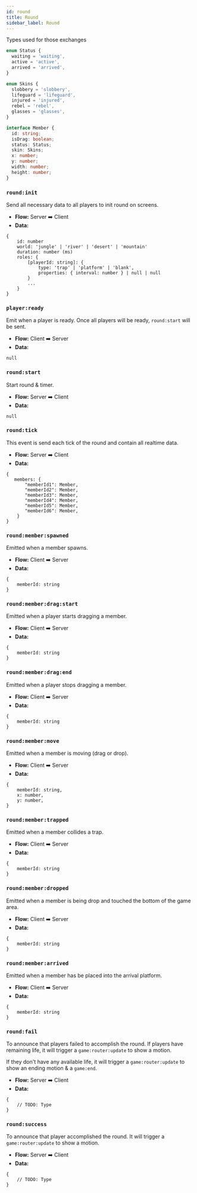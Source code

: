 ```yaml
---
id: round
title: Round
sidebar_label: Round
---
```


Types used for those exchanges

```typescript
enum Status {
  waiting = 'waiting',
  active = 'active',
  arrived = 'arrived',
}

enum Skins {
  slobbery = 'slobbery',
  lifeguard = 'lifeguard',
  injured = 'injured',
  rebel = 'rebel',
  glasses = 'glasses',
}

interface Member {
  id: string;
  isDrag: boolean;
  status: Status;
  skin: Skins;
  x: number;
  y: number;
  width: number;
  height: number;
}
```

### `round:init`
Send all necessary data to all players to init round on screens.

- **Flow:** Server ➡️ Client
- **Data:**
```
{
    id: number
    world: 'jungle' | 'river' | 'desert' | 'mountain'
    duration: number (ms)
    roles: {
        [playerId: string]: {
            type: 'trap' | 'platform' | 'blank',
            properties: { interval: number } | null | null
        }
        ...
    }
}
```

### `player:ready`
Emit when a player is ready. Once all players will be ready, `round:start` will be sent.

- **Flow:** Client ➡️ Server
- **Data:**
```
null
```

### `round:start`
Start round & timer.

- **Flow:** Server ➡️ Client
- **Data:**
```
null
```

### `round:tick`
This event is send each tick of the round and contain all realtime data.

- **Flow:** Server ➡️ Client
- **Data:**
```
{
​	members: {
    ​	"memberId1": Member,
    ​	"memberId2": Member,
    ​	"memberId3": Member,
    ​	"memberId4": Member,
    ​	"memberId5": Member,
    ​	"memberId6": Member,   
    }
}
```

### `round:member:spawned`
Emitted when a member spawns.

- **Flow:** Client ➡️ Server
- **Data:**
```
{
    memberId: string
}           
```

### `round:member:drag:start`
Emitted when a player starts dragging a member.

- **Flow:** Client ➡️ Server
- **Data:**
```
{
    memberId: string
}
```

### `round:member:drag:end`
Emitted when a player stops dragging a member.

- **Flow:** Client ➡️ Server
- **Data:**
```
{
    memberId: string
}
```

### `round:member:move`
Emitted when a member is moving (drag or drop).

- **Flow:** Client ➡️ Server
- **Data:**
```
{
    memberId: string,
    x: number,
    y: number,
}
```

### `round:member:trapped`
Emitted when a member collides a trap.

- **Flow:** Client ➡️ Server
- **Data:**
```
{
    memberId: string
}           
```

### `round:member:dropped`
Emitted when a member is being drop and touched the bottom of the game area.

- **Flow:** Client ➡️ Server
- **Data:**
```
{
    memberId: string
}
```

### `round:member:arrived`
Emitted when a member has be placed into the arrival platform.

- **Flow:** Client ➡️ Server
- **Data:**
```
{
    memberId: string
}
```

### `round:fail`
To announce that players failed to accomplish the round. If players have remaining life, it will trigger a `game:router:update` to show a motion.

If they don't have any available life, it will trigger a `game:router:update` to show an ending motion & a `game:end`.

- **Flow:** Server ➡️ Client
- **Data:**
```
{
    // TODO: Type
}           
```

### `round:success`
To announce that player accomplished the round. It will trigger a `game:router:update` to show a motion.

- **Flow:** Server ➡️ Client
- **Data:**
```
{
    // TODO: Type
}
```

